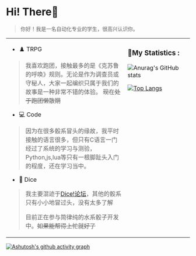 
# Hi! There👋

> 你好！我是一名自动化专业的学生，很高兴认识你。

<table style="border-color: transparent;" cellspacing=0 ><tr><td valign="center" width="60%">

- ♟️ TRPG

> 我喜欢跑团，接触最多的是《克苏鲁的呼唤》规则。无论是作为调查员或守秘人，大家一起编织只属于我们的故事是一种非常不错的体验。
> ~~现在处于跑团懒散期~~ 
  
- 💻 Code

> 因为在很多骰系冒头的缘故，我平时接触的语言很多，但只有C语言一门经过了系统的学习与测验，Python,js,lua等只有一根脚趾头入门的程度，还在学习当中。

- 🎲 Dice

> 我主要混迹于[Dice!论坛](https://forum.kokona.tech/u/djsds)，其他的骰系只有小小地冒过头，没有太多了解
>
> 目前正在参与简律纯的水系骰子开发中。~~如果能帮得上忙就好了~~

</td><td valign="top" width="33%">
<p align="right">

### 📕My Statistics :

![Anurag's GitHub stats](https://github-readme-stats.vercel.app/api?username=pineoncellar&hide=stars&show_icons=true&theme=github_dark&locale=cn&count_private=true&include_all_commits=true)

[![Top Langs](https://github-readme-stats.vercel.app/api/top-langs/?username=pineoncellar&theme=github_dark&locale=cn)](https://github.com/anuraghazra/github-readme-stats)

</p>
</td></tr></table>

[![Ashutosh's github activity graph](https://github-readme-activity-graph.vercel.app/graph?username=pineoncellar&theme=react-dark)](https://github.com/ashutosh00710/github-readme-activity-graph)
